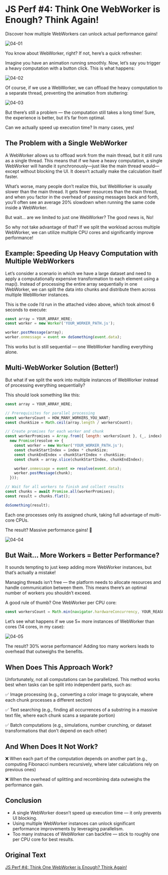 # JS Perf #4: Think One WebWorker is Enough? Think Again!

Discover how multiple WebWorkers can unlock actual performance gains!

![04-01](./assets/04-01.webp)

You know about WebWorker, right? If not, here’s a quick refresher:

Imagine you have an animation running smoothly. Now, let’s say you trigger a heavy computation with a button click. This is what happens:

![04-02](./assets/04-02.gif)

Of course, if we use a WebWorker, we can offload the heavy computation to a separate thread, preventing the animation from stuttering:

![04-03](./assets/04-03.gif)

But there’s still a problem — the computation still takes a long time! Sure, the experience is better, but it’s far from optimal.

Can we actually speed up execution time? In many cases, yes!

## The Problem with a Single WebWorker

A WebWorker allows us to offload work from the main thread, but it still runs as a single thread. This means that if we have a heavy computation, a single WebWorker will handle it synchronously—just like the main thread would—except without blocking the UI. It doesn’t actually make the calculation itself faster.

What’s worse, many people don’t realize this, but WebWorker is usually slower than the main thread. It gets fewer resources than the main thread, and when you factor in the overhead of passing messages back and forth, you’ll often see an average 20% slowdown when running the same code inside a WebWorker.

But wait… are we limited to just one WebWorker? The good news is, No!

So why not take advantage of that? If we split the workload across multiple WebWorker, we can utilize multiple CPU cores and significantly improve performance!

## Example: Speeding Up Heavy Computation with Multiple WebWorkers

Let’s consider a scenario in which we have a large dataset and need to apply a computationally expensive transformation to each element using a map(). Instead of processing the entire array sequentially in one WebWorker, we can split the data into chunks and distribute them across multiple WebWorker instances.

This is the code I’d run in the attached video above, which took almost 6 seconds to execute:

```js
const array = YOUR_ARRAY_HERE;
const worker = new Worker('YOUR_WORKER_PATH.js');

worker.postMessage(array);
worker.onmessage = event => doSomething(event.data);
```

This works but is still sequential — one WebWorker handling everything alone.

## Multi-WebWorker Solution (Better!)

But what if we split the work into multiple instances of WebWorker instead of processing everything sequentially?

This should look something like this:

```js
const array = YOUR_ARRAY_HERE;

// Prerequisites for parallel processing
const workersCount = HOW_MANY_WORKERS_YOU_WANT;
const chunkSize = Math.ceil(array.length / workersCount);

// Create promises for each worker and chunk
const workerPromises = Array.from({ length: workersCount }, (_, index) => 
  new Promise(resolve => {
    const worker = new Worker('YOUR_WORKER_PATH.js');
    const chunkStartIndex = index * chunkSize;
    const chunkEndIndex = chunkStartIndex + chunkSize;
    const chunk = array.slice(chunkStartIndex, chunkEndIndex);

    worker.onmessage = event => resolve(event.data);
    worker.postMessage(chunk);
  }));

// Wait for all workers to finish and collect results
const chunks = await Promise.all(workerPromises);
const result = chunks.flat();

doSomething(result);
```

Each one processes only its assigned chunk, taking full advantage of multi-core CPUs.

The result? Massive performance gains! 🚀

![04-04](./assets/04-04.gif)

## But Wait… More Workers = Better Performance?

It sounds tempting to just keep adding more WebWorker instances, but that’s actually a mistake!

Managing threads isn’t free — the platform needs to allocate resources and handle communication between them. This means there’s an optimal number of workers you shouldn’t exceed.

A good rule of thumb? One WebWorker per CPU core:


```js
const workersCount = Math.min(navigator.hardwareConcurrency, YOUR_REASONABLE_LIMIT);
```

Let’s see what happens if we use 5× more instances of WebWorker than cores (14 cores, in my case):

![04-05](./assets/04-04.gif)

The result? 30% worse performance! Adding too many workers leads to overhead that outweighs the benefits.

## When Does This Approach Work?

Unfortunately, not all computations can be parallelized. This method works best when tasks can be split into independent parts, such as:

✅ Image processing (e.g., converting a color image to grayscale, where each chunk processes a different section)

✅ Text searching (e.g., finding all occurrences of a substring in a massive text file, where each chunk scans a separate portion)

✅ Batch computations (e.g., simulations, number crunching, or dataset transformations that don’t depend on each other)

## And When Does It Not Work?

❌ When each part of the computation depends on another part (e.g., computing Fibonacci numbers recursively, where later calculations rely on previous ones)

❌ When the overhead of splitting and recombining data outweighs the performance gain.

## Conclusion

- A single WebWorker doesn’t speed up execution time — it only prevents UI blocking.
- Using multiple WebWorker instances can unlock significant performance improvements by leveraging parallelism.
- Too many instnaces of WebWorker can backfire — stick to roughly one per CPU core for best results.




## Original Text

[JS Perf #4: Think One WebWorker is Enough? Think Again!](https://itnext.io/js-perf-4-think-one-webworker-is-enough-think-again-61bbbab65a6b)